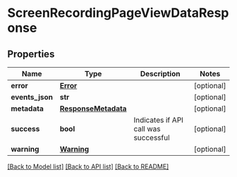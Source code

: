 # ScreenRecordingPageViewDataResponse

## Properties
Name | Type | Description | Notes
------------ | ------------- | ------------- | -------------
**error** | [**Error**](Error.md) |  | [optional] 
**events_json** | **str** |  | [optional] 
**metadata** | [**ResponseMetadata**](ResponseMetadata.md) |  | [optional] 
**success** | **bool** | Indicates if API call was successful | [optional] 
**warning** | [**Warning**](Warning.md) |  | [optional] 

[[Back to Model list]](../README.md#documentation-for-models) [[Back to API list]](../README.md#documentation-for-api-endpoints) [[Back to README]](../README.md)


